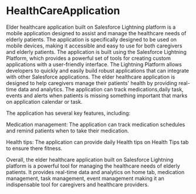 # HealthCareApplication
Elder healthcare application built on Salesforce Lightning platform is a mobile application designed to assist and manage the healthcare needs of elderly patients. The application is specifically designed to be used on mobile devices, making it accessible and easy to use for both caregivers and elderly patients.
The application is built using the Salesforce Lightning Platform, which provides a powerful set of tools for creating custom applications with a user-friendly interface. The Lightning Platform allows developers to quickly and easily build robust applications that can integrate with other Salesforce applications.
The elder healthcare application is designed to help caregivers manage their patients' health by providing real-time data and analytics. The application can track medications,daily task, events and alerts when patients is missing something important that marks on application calendar or task.

The application has several key features, including:

Medication management: The application can track medication schedules and remind patients when to take their medication.

Health tips: The application can provide daily Health tips on Health Tips tab to ensure there fitness.

Overall, the elder healthcare application built on Salesforce Lightning platform is a powerful tool for managing the healthcare needs of elderly patients. It provides real-time data and analytics on home tab, medication management, task management, event management making it an indispensable tool for caregivers and healthcare providers.

